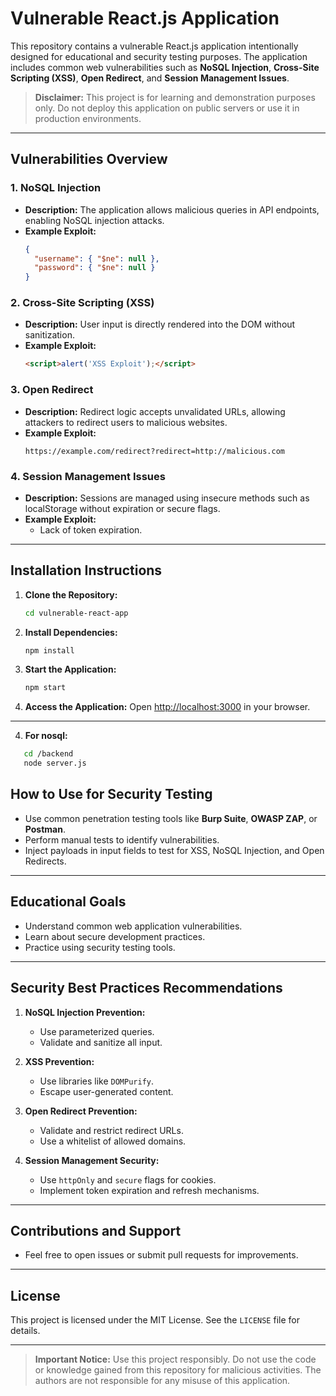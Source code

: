 # Vulnerable React.js Application

This repository contains a vulnerable React.js application intentionally designed for educational and security testing purposes. The application includes common web vulnerabilities such as **NoSQL Injection**, **Cross-Site Scripting (XSS)**, **Open Redirect**, and **Session Management Issues**.

> **Disclaimer:** This project is for learning and demonstration purposes only. Do not deploy this application on public servers or use it in production environments.

---

## **Vulnerabilities Overview**

### 1. **NoSQL Injection**
- **Description:** The application allows malicious queries in API endpoints, enabling NoSQL injection attacks.
- **Example Exploit:**
  ```json
  {
    "username": { "$ne": null },
    "password": { "$ne": null }
  }
  ```

### 2. **Cross-Site Scripting (XSS)**
- **Description:** User input is directly rendered into the DOM without sanitization.
- **Example Exploit:**
  ```html
  <script>alert('XSS Exploit');</script>
  ```

### 3. **Open Redirect**
- **Description:** Redirect logic accepts unvalidated URLs, allowing attackers to redirect users to malicious websites.
- **Example Exploit:**
  ```plaintext
  https://example.com/redirect?redirect=http://malicious.com
  ```

### 4. **Session Management Issues**
- **Description:** Sessions are managed using insecure methods such as localStorage without expiration or secure flags.
- **Example Exploit:**
  - Lack of token expiration.

---

## **Installation Instructions**

1. **Clone the Repository:**
   ```bash
   cd vulnerable-react-app
   ```

2. **Install Dependencies:**
   ```bash
   npm install
   ```

3. **Start the Application:**
   ```bash
   npm start
   ```

4. **Access the Application:**
   Open [http://localhost:3000](http://localhost:3000) in your browser.

---
4. **For nosql:**
```bash
   cd /backend
   node server.js
   ```
## **How to Use for Security Testing**

- Use common penetration testing tools like **Burp Suite**, **OWASP ZAP**, or **Postman**.
- Perform manual tests to identify vulnerabilities.
- Inject payloads in input fields to test for XSS, NoSQL Injection, and Open Redirects.

---

## **Educational Goals**
- Understand common web application vulnerabilities.
- Learn about secure development practices.
- Practice using security testing tools.

---

## **Security Best Practices Recommendations**

1. **NoSQL Injection Prevention:**
   - Use parameterized queries.
   - Validate and sanitize all input.

2. **XSS Prevention:**
   - Use libraries like `DOMPurify`.
   - Escape user-generated content.

3. **Open Redirect Prevention:**
   - Validate and restrict redirect URLs.
   - Use a whitelist of allowed domains.

4. **Session Management Security:**
   - Use `httpOnly` and `secure` flags for cookies.
   - Implement token expiration and refresh mechanisms.

---

## **Contributions and Support**
- Feel free to open issues or submit pull requests for improvements.

---

## **License**
This project is licensed under the MIT License. See the `LICENSE` file for details.

---

> **Important Notice:** Use this project responsibly. Do not use the code or knowledge gained from this repository for malicious activities. The authors are not responsible for any misuse of this application.

